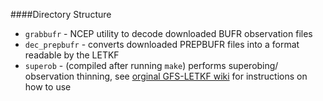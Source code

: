 ####Directory Structure
* `grabbufr` - NCEP utility to decode downloaded BUFR observation files
* `dec_prepbufr` - converts downloaded PREPBUFR files into a format readable by the LETKF
* `superob` - (compiled after running `make`) performs superobing/ observation thinning, see [orginal GFS-LETKF wiki](https://code.google.com/p/miyoshi/wiki/GfsLetkf) for instructions on how to use